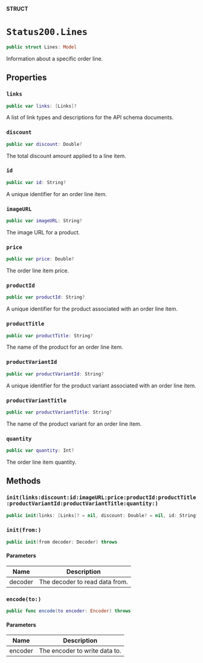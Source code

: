 **STRUCT**

# `Status200.Lines`

```swift
public struct Lines: Model
```

Information about a specific order line.

## Properties
### `links`

```swift
public var links: [Links]?
```

A list of link types and descriptions for the API schema documents.

### `discount`

```swift
public var discount: Double?
```

The total discount amount applied to a line item.

### `id`

```swift
public var id: String?
```

A unique identifier for an order line item.

### `imageURL`

```swift
public var imageURL: String?
```

The image URL for a product.

### `price`

```swift
public var price: Double?
```

The order line item price.

### `productId`

```swift
public var productId: String?
```

A unique identifier for the product associated with an order line item.

### `productTitle`

```swift
public var productTitle: String?
```

The name of the product for an order line item.

### `productVariantId`

```swift
public var productVariantId: String?
```

A unique identifier for the product variant associated with an order line item.

### `productVariantTitle`

```swift
public var productVariantTitle: String?
```

The name of the product variant for an order line item.

### `quantity`

```swift
public var quantity: Int?
```

The order line item quantity.

## Methods
### `init(links:discount:id:imageURL:price:productId:productTitle:productVariantId:productVariantTitle:quantity:)`

```swift
public init(links: [Links]? = nil, discount: Double? = nil, id: String? = nil, imageURL: String? = nil, price: Double? = nil, productId: String? = nil, productTitle: String? = nil, productVariantId: String? = nil, productVariantTitle: String? = nil, quantity: Int? = nil)
```

### `init(from:)`

```swift
public init(from decoder: Decoder) throws
```

#### Parameters

| Name | Description |
| ---- | ----------- |
| decoder | The decoder to read data from. |

### `encode(to:)`

```swift
public func encode(to encoder: Encoder) throws
```

#### Parameters

| Name | Description |
| ---- | ----------- |
| encoder | The encoder to write data to. |
